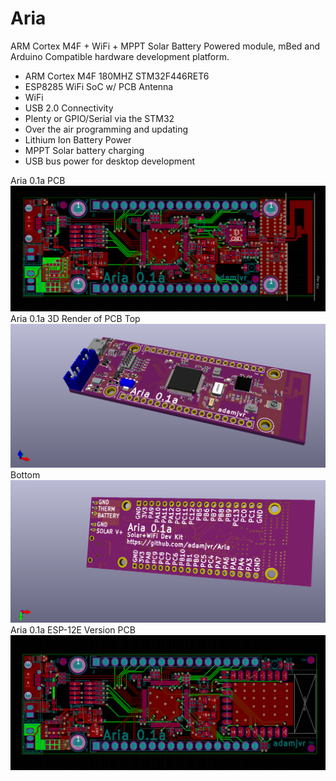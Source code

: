 # Aria
ARM Cortex M4F + WiFi + MPPT Solar Battery Powered module, mBed and Arduino Compatible hardware development platform.
- ARM Cortex M4F 180MHZ STM32F446RET6
- ESP8285 WiFi SoC w/ PCB Antenna
- WiFi
- USB 2.0 Connectivity
- Plenty or GPIO/Serial via the STM32
- Over the air programming and updating
- Lithium Ion Battery Power
- MPPT Solar battery charging
- USB bus power for desktop development

Aria 0.1a PCB
![Aria 0.1a KiCAD PCB](/IMG/Aria2D.png)
Aria 0.1a 3D Render of PCB
Top
![Aria 0.1a KiCAD 3D Top](/IMG/Aria3DTop.png)
Bottom
![Aria 0.1a KiCAD 3D Bottom](/IMG/Aria3DBottom.png)
Aria 0.1a ESP-12E Version PCB
![Aria 0.1a ESP-12E KiCAD PCB](/IMG/Aria2DESP12.png)
